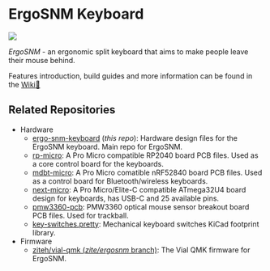 # ErgoSNM Keyboard

![](https://i.imgur.com/ovP1uKJ.jpg)

*ErgoSNM* \- an ergonomic split keyboard that aims to make people leave their mouse behind.

Features introduction, build guides and more information can be found in the [Wiki:book:](https://github.com/ziteh/ergo-snm-keyboard/wiki)

## Related Repositories

- Hardware
  - [ergo-snm-keyboard](https://github.com/ziteh/ergo-snm-keyboard) (*this repo*): Hardware design files for the ErgoSNM keyboard. Main repo for ErgoSNM.
  - [rp-micro](https://github.com/ziteh/rp-micro): A Pro Micro compatible RP2040 board PCB files. Used as a core control board for the keyboards.
  - [mdbt-micro](https://github.com/ziteh/mdbt-micro): A Pro Micro comatible nRF52840 board PCB files. Used as a control board for Bluetooth/wireless keyboards.
  - [next-micro](https://github.com/ziteh/next-micro): A Pro Micro/Elite-C compatible ATmega32U4 board design for keyboards, has USB-C and 25 available pins.
  - [pmw3360-pcb](https://github.com/ziteh/pmw3360-pcb): PMW3360 optical mouse sensor breakout board PCB files. Used for trackball.
  - [key-switches.pretty](https://github.com/ziteh/key-switches.pretty): Mechanical keyboard switches KiCad footprint library.
- Firmware
  - [ziteh/vial-qmk (*zite/ergosnm* branch)](https://github.com/ziteh/vial-qmk/tree/zite/ergosnm/keyboards/zite/ergosnm): The Vial QMK firmware for ErgoSNM.
